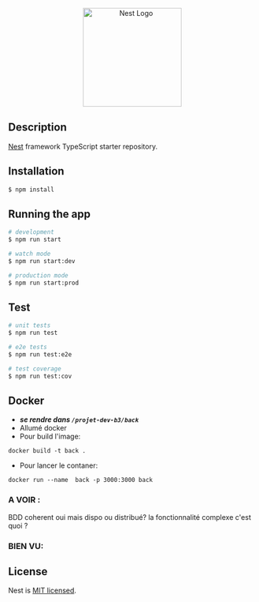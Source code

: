 <p align="center">
  <a href="http://nestjs.com/" target="blank"><img src="https://nestjs.com/img/logo-small.svg" width="200" alt="Nest Logo" /></a>
</p>

## Description

[Nest](https://github.com/nestjs/nest) framework TypeScript starter repository.

## Installation

```bash
$ npm install
```

## Running the app

```bash
# development
$ npm run start

# watch mode
$ npm run start:dev

# production mode
$ npm run start:prod
```

## Test

```bash
# unit tests
$ npm run test

# e2e tests
$ npm run test:e2e

# test coverage
$ npm run test:cov
```

## Docker
- ***se rendre dans `/projet-dev-b3/back`***
- Allumé docker 
- Pour build l'image:
```
docker build -t back .
```

- Pour lancer le contaner:
```
docker run --name  back -p 3000:3000 back
```
### A VOIR :
BDD coherent oui mais dispo ou distribué?
la fonctionnalité complexe c'est quoi ?

### BIEN VU:


## License

Nest is [MIT licensed](LICENSE).
